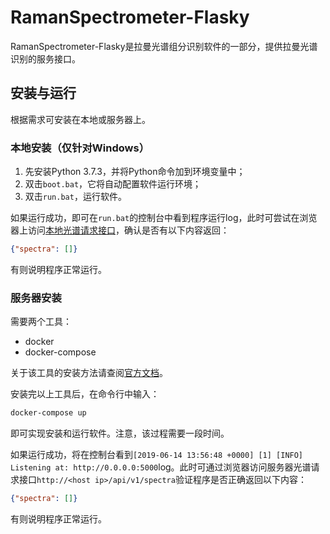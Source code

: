 # RamanSpectrometer-Flasky

RamanSpectrometer-Flasky是拉曼光谱组分识别软件的一部分，提供拉曼光谱识别的服务接口。

## 安装与运行
根据需求可安装在本地或服务器上。

### 本地安装（仅针对Windows）
1. 先安装Python 3.7.3，并将Python命令加到环境变量中；
2. 双击`boot.bat`，它将自动配置软件运行环境；
3. 双击`run.bat`，运行软件。

如果运行成功，即可在`run.bat`的控制台中看到程序运行log，此时可尝试在浏览器上访问[本地光谱请求接口](http://localhost:5000/api/v1/spectra)，确认是否有以下内容返回：
```json
{"spectra": []}
```
有则说明程序正常运行。

### 服务器安装
需要两个工具：
 - docker
 - docker-compose

关于该工具的安装方法请查阅[官方文档](https://docs.docker.com/install/linux/docker-ce/ubuntu/)。

安装完以上工具后，在命令行中输入：
```bash
docker-compose up
```
即可实现安装和运行软件。注意，该过程需要一段时间。

如果运行成功，将在控制台看到`[2019-06-14 13:56:48 +0000] [1] [INFO] Listening at: http://0.0.0.0:5000`log。此时可通过浏览器访问服务器光谱请求接口`http://<host ip>/api/v1/spectra`验证程序是否正确返回以下内容：
```json
{"spectra": []}
```
有则说明程序正常运行。
